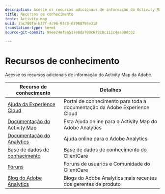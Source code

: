 ```yaml
---
description: Acesse os recursos adicionais de informação do Activity Map da Adobe.
title: Recursos de conhecimento
topic: Activity map
uuid: 7ac780f6-b37f-4c96-93c0-67988798e318
translation-type: tm+mt
source-git-commit: 99ee24efaa517e8da700c67818c111c4aa90dc02

---
```



# Recursos de conhecimento

Acesse os recursos adicionais de informação do Activity Map da Adobe.

| Recurso de conhecimento | Detalhes |
|---|---|
| [Ajuda da Experience Cloud](https://helpx.adobe.com/br/support/experience-cloud.html) | Portal de conhecimento para toda a documentação da Adobe Experience Cloud |
| [Documentação do Activity Map ](/help/analyze/activity-map/activity-map.md) | Esta Ajuda online para o Activity Map do Adobe Analytics |
| [Documentação do Analytics](/help/landing/home.md) | Ajuda online para o Adobe Analytics |
| [Base de dados de conhecimento](https://helpx.adobe.com/br/support/analytics.html) | Base de dados de conhecimento do ClientCare |
| [Fóruns](https://forums.adobe.com/community/experience-cloud/analytics-cloud/analytics) | Fóruns de usuários e Comunidade do ClientCare |
| [Blog do Adobe Analytics](https://blogs.adobe.com/digitalmarketing/analytics/) | Blogs do Adobe Analytics mais recentes dos gerentes de produto |
